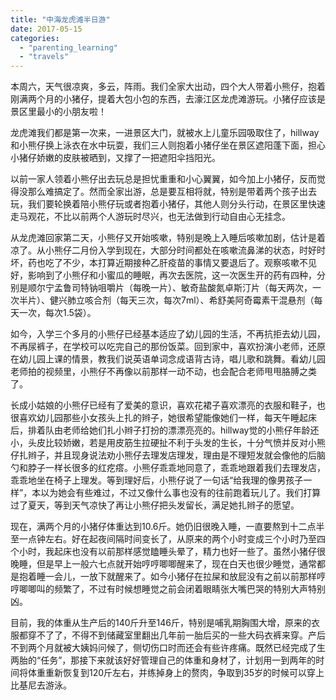 ```yaml
---
title: "中海龙虎滩半日游"
date: 2017-05-15
categories: 
  - "parenting_learning"
  - "travels"
---
```


本周六，天气很凉爽，多云，阵雨。我们全家大出动，四个大人带着小熊仔，抱着刚满两个月的小猪仔，提着大包小包的东西，去濠江区龙虎滩游玩。小猪仔应该是景区里最小的小朋友啦！

龙虎滩我们都是第一次来，一进景区大门，就被水上儿童乐园吸取住了，hillway和小熊仔换上泳衣在水中玩耍，我们三人则抱着小猪仔坐在景区遮阳蓬下面，担心小猪仔娇嫩的皮肤被晒到，又撑了一把遮阳伞挡阳光。

以前一家人领着小熊仔出去玩总是担忧重重和小心翼翼，如今加上小猪仔，反而觉得没那么难搞定了。然而全家出游，总是要互相将就，特别是带着两个孩子出去玩，我们要轮换着陪小熊仔玩或者抱着小猪仔，其他人则分头行动，在景区里快速走马观花，不比以前两个人游玩时尽兴，也无法做到行动自由心无挂念。

从龙虎滩回家第二天，小熊仔又开始咳嗽，特别是晚上入睡后咳嗽加剧，估计是着凉了。从小熊仔二月份入学到现在，大部分时间都处在咳嗽流鼻涕的状态，时好时坏，药也吃了不少，本打算近期接种乙肝疫苗的事情又要退后了。观察咳嗽不见好，影响到了小熊仔和小蜜瓜的睡眠，再次去医院，这一次医生开的药有四种，分别是顺尔宁孟鲁司特钠咀嚼片（每晚一片）、敏奇盐酸氮卓斯汀片（每天两次，一次半片）、健兴肺立咳合剂（每天三次，每次7ml）、希舒美阿奇霉素干混悬剂（每天一次，每次1.5袋）。

如今，入学三个多月的小熊仔已经基本适应了幼儿园的生活，不再抗拒去幼儿园，不再尿裤子，在学校可以吃完自己的那份饭菜。回到家中，喜欢扮演小老师，还原在幼儿园上课的情景，教我们说英语单词念成语背古诗，唱儿歌和跳舞。看幼儿园老师拍的视频里，小熊仔不再像以前那样一动不动，也会配合老师甩甩胳膊之类了。

长成小姑娘的小熊仔已经有了爱美的意识，喜欢花裙子喜欢漂亮的衣服和鞋子，也很喜欢幼儿园那些小女孩头上扎的辫子，她很希望能像她们一样，每天午睡起床后，排着队由老师给她们扎小辫子打扮的漂漂亮亮的。hillway觉的小熊仔年龄还小，头皮比较娇嫩，若是用皮筋生拉硬扯不利于头发的生长，十分气愤并反对小熊仔扎辫子，并且现身说法劝小熊仔去理发店理发，理由是不理短发就会像他的后脑勺和脖子一样长很多的红疙瘩。小熊仔乖乖地同意了，乖乖地跟着我们去理发店，乖乖地坐在椅子上理发。等到理好后，小熊仔说了一句话“给我理的像男孩子一样”，本以为她会有些难过，不过又像什么事也没有的往前跑着玩儿了。我们打算过了夏天，等到天气凉快了再让小熊仔把头发留长，满足她扎辫子的愿望。

现在，满两个月的小猪仔体重达到10.6斤。她仍旧很晚入睡，一直要熬到十二点半至一点钟左右。好在起夜间隔时间变长了，从原来的两个小时变成三个小时乃至四个小时，我起床也没有以前那样感觉瞌睡头晕了，精力也好一些了。虽然小猪仔很晚睡，但是早上一般六七点就开始哼哼唧唧醒来了，现在白天也很少睡觉，通常都是抱着睡一会儿，一放下就醒来了。如今小猪仔在拉屎和放屁没有之前以前那样哼哼唧唧叫的频繁了，不过有时候想睡觉之前会闭着眼睛张大嘴巴哭的特别大声特别凶。

目前，我的体重从生产后的140斤升至146斤，特别是哺乳期胸围大增，原来的衣服都穿不了了，不得不到储藏室里翻出几年前一胎后买的一些大码衣裤来穿。产后不到两个月就被大姨妈问候了，侧切伤口时而还会有些许疼痛。既然已经完成了生两胎的“任务”，那接下来就该好好管理自己的体重和身材了，计划用一到两年的时间将体重重新恢复到120斤左右，并练掉身上的赘肉，争取到35岁的时候可以穿上比基尼去游泳。
